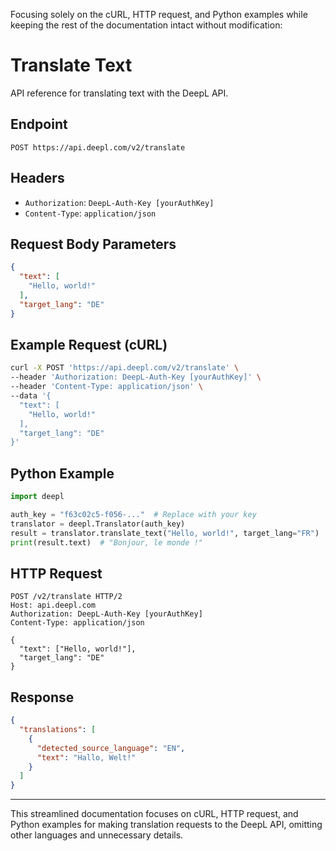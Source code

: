 
Focusing solely on the cURL, HTTP request, and Python examples while keeping the rest of the documentation intact without modification:

# Translate Text

API reference for translating text with the DeepL API.

## Endpoint

`POST https://api.deepl.com/v2/translate`

## Headers

- `Authorization`: `DeepL-Auth-Key [yourAuthKey]`
- `Content-Type`: `application/json`

## Request Body Parameters

```json
{
  "text": [
    "Hello, world!"
  ],
  "target_lang": "DE"
}
```

## Example Request (cURL)

```bash
curl -X POST 'https://api.deepl.com/v2/translate' \
--header 'Authorization: DeepL-Auth-Key [yourAuthKey]' \
--header 'Content-Type: application/json' \
--data '{
  "text": [
    "Hello, world!"
  ],
  "target_lang": "DE"
}'
```

## Python Example

```python
import deepl

auth_key = "f63c02c5-f056-..."  # Replace with your key
translator = deepl.Translator(auth_key)
result = translator.translate_text("Hello, world!", target_lang="FR")
print(result.text)  # "Bonjour, le monde !"
```

## HTTP Request

```
POST /v2/translate HTTP/2
Host: api.deepl.com
Authorization: DeepL-Auth-Key [yourAuthKey]
Content-Type: application/json

{
  "text": ["Hello, world!"],
  "target_lang": "DE"
}
```

## Response

```json
{
  "translations": [
    {
      "detected_source_language": "EN",
      "text": "Hallo, Welt!"
    }
  ]
}
```

---

This streamlined documentation focuses on cURL, HTTP request, and Python examples for making translation requests to the DeepL API, omitting other languages and unnecessary details.
